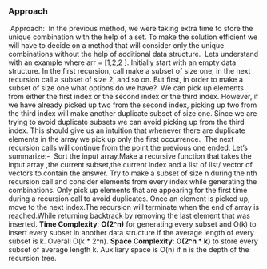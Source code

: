 ### **Approach**
​
Approach:
​
In the previous method, we were taking extra time to store the unique combination with the help of a set.  To make the solution efficient we will have to decide on a method that will consider only the unique combinations without the help of additional data structure.
​
Lets  understand  with an example where arr = [1,2,2 ].
​
Initially start with an empty data structure. In the first recursion, call make a subset of size one, in the next recursion call a subset of size 2, and so on. But first, in order to make a subset of size one what options do we have?
​
We can pick up elements from either the first index or the second index or the third index. However, if we have already picked up two from the second index, picking up two from the third index will make another duplicate subset of size one. Since we are trying to avoid duplicate subsets we can avoid picking up from the third index. This should give us an intuition that whenever there are duplicate elements in the array we pick up only the first occurrence.
​
The next recursion calls will continue from the point the previous one ended.
​
Let’s summarize:-
​
Sort the input array.Make a recursive function that takes the input array ,the current subset,the current index and  a list of list/ vector of vectors to contain the answer.
Try to make a subset of size n during the nth recursion call and consider elements from every index while generating the combinations. Only pick up elements that are appearing for the first time during a recursion call to avoid duplicates.
Once an element is picked up, move to the next index.The recursion will terminate when the end of array is reached.While returning backtrack by removing the last element that was inserted.
​
**Time Complexity**: **O(2^n)** for generating every subset and O(k)  to insert every subset in another data structure if the average length of every subset is k. Overall O(k * 2^n).
​
**Space Complexity**: **O(2^n * k)** to store every subset of average length k. Auxiliary space is O(n)  if n is the depth of the recursion tree.